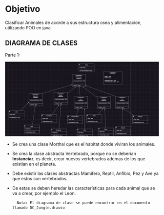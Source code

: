 # Objetivo

Clasificar Animales de acorde a sus estructura osea y alimentacion, utilizando POO en java

## DIAGRAMA DE CLASES

Parte 1:

![First UML](Imagenes/DiagramaDeClase.png)

+ Se crea una clase Morthal que es el habitat donde viviran los animales.
+ Se crea la clase abstracta Vertebrado, porque no se deberian **Instanciar**, es decir, crear nuevos vertebrados ademas de los que existian en el planeta.
+ Debe existir las clases abstractas Mamifero, Reptil, Anfibio, Pez y Ave ya que estos son vertebrados.
+ De estas se deben heredar las características para cada animal que se va a crear, por ejemplo el Leon.

        Nota: El diagrama de clase se puede encontrar en el documento llamado DC_Jungle.drawio
